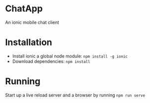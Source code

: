 # ChatApp
An ionic mobile chat client

# Installation
- Install ionic a global node module: `npm install -g ionic`
- Download dependencies: `npm install`

# Running
Start up a live reload server and a browser by running `npm run serve` 
 